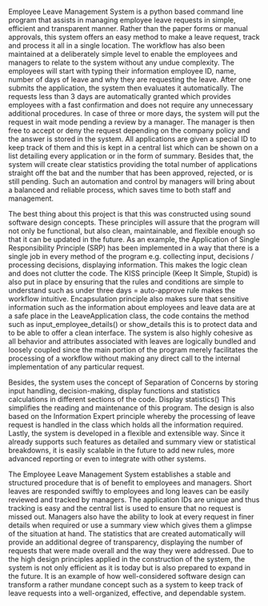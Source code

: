 Employee Leave Management System is a python based command line program that assists in managing employee leave requests in simple, efficient and transparent manner. Rather than the paper forms or manual approvals, this system offers an easy method to make a leave request, track and process it all in a single location. The workflow has also been maintained at a deliberately simple level to enable the employees and managers to relate to the system without any undue complexity. The employees will start with typing their information employee ID, name, number of days of leave and why they are requesting the leave. After one submits the application, the system then evaluates it automatically. The requests less than 3 days are automatically granted which provides employees with a fast confirmation and does not require any unnecessary additional procedures. In case of three or more days, the system will put the request in wait mode pending a review by a manager. The manager is then free to accept or deny the request depending on the company policy and the answer is stored in the system. All applications are given a special ID to keep track of them and this is kept in a central list which can be shown on a list detailing every application or in the form of summary. Besides that, the system will create clear statistics providing the total number of applications straight off the bat and the number that has been approved, rejected, or is still pending. Such an automation and control by managers will bring about a balanced and reliable process, which saves time to both staff and management.

The best thing about this project is that this was constructed using sound software design concepts. These principles will assure that the program will not only be functional, but also clean, maintainable, and flexible enough so that it can be updated in the future. As an example, the Application of Single Responsibility Principle (SRP) has been implemented in a way that there is a single job in every method of the program e.g. collecting input, decisions / processing decisions, displaying information. This makes the logic clean and does not clutter the code. The KISS principle (Keep It Simple, Stupid) is also put in place by ensuring that the rules and conditions are simple to understand such as under three days = auto-approve rule makes the workflow intuitive. Encapsulation principle also makes sure that sensitive information such as the information about employees and leave data are at a safe place in the LeaveApplication class, the code contains the method such as input_employee_details() or show_details this is to protect data and to be able to offer a clean interface. The system is also highly cohesive as all behavior and attributes associated with leaves are logically bundled and loosely coupled since the main portion of the program merely facilitates the processing of a workflow without making any direct call to the internal implementation of any particular request.

Besides, the system uses the concept of Separation of Concerns by storing input handling, decision-making, display functions and statistics calculations in different sections of the code. Display statistics() This simplifies the reading and maintenance of this program. The design is also based on the Information Expert principle whereby the processing of leave request is handled in the class which holds all the information required. Lastly, the system is developed in a flexible and extensible way. Since it already supports such features as detailed and summary view or statistical breakdowns, it is easily scalable in the future to add new rules, more advanced reporting or even to integrate with other systems.

The Employee Leave Management System establishes a stable and structured procedure that is of benefit to employees and managers. Short leaves are responded swiftly to employees and long leaves can be easily reviewed and tracked by managers. The application IDs are unique and thus tracking is easy and the central list is used to ensure that no request is missed out. Managers also have the ability to look at every request in finer details when required or use a summary view which gives them a glimpse of the situation at hand. The statistics that are created automatically will provide an additional degree of transparency, displaying the number of requests that were made overall and the way they were addressed. Due to the high design principles applied in the construction of the system, the system is not only efficient as it is today but is also prepared to expand in the future. It is an example of how well-considered software design can transform a rather mundane concept such as a system to keep track of leave requests into a well-organized, effective, and dependable system.
